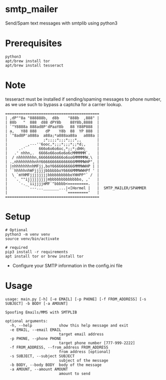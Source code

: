 # smtp_mailer
Send/Spam text messages with smtplib using python3 

# Prerequisites
```
python3
apt/brew install tor
apt/brew install tesseract
```

# Note
tesseract must be installed if sending/spaming messages
to phone number, as we use such to bypass a captcha for 
a carrier lookup.

```
==========================================
| ,dP""8a "888888b,  d8b    "888b  ,888" |
| 88b   "  888  d88 dPY8b    88Y8b,8888  |
| `"Y8888a 888ad8P'dPaaY8b   88 Y88P888  |
| a,   Y88 888    dP    Y8b  88  YP 888  |
| `"8ad8P'a888a  a88a;*a888aa88a   a888a |
|                ;*;;;;*;;;*;;;*,,       |
|        _,---''6ooc,*;;;*;;;*;;*d;,     |
|     .-'      666o6o6o6oc,*;;*;dHH;     |
|   .' nhhn,.  6666o66oo6o6o6cMMMMMM`.   |
|  / nhhhhhhhn,66666666666o6oo6MMMMMW,\  |
| .,nhhhhhhhhnhY666666666666666MMMMWHP", |
| |nhhhhhhhnhMFjj,boY6666666666MMMWWHP | |
| ``hhhhhnhWFjjjjjbbbbbboY6666MMMWWHPf ' |
|  \ `mYHMFjjjjjjjjbbbbbbbbbboYHHPP"` /  |
|   `. ""ijjjjjjjjjmbbbbbbbbbbbbbo, ,'   |
|     `-._`iijjjjmMF`"bbbbb<=========.   |
|         `---..._______...|<[Hormel |   |  SMTP_MAILER/SPAMMER
|                          `========='   |
==========================================
```

# Setup
```
# Optional
python3 -m venv venv
source venv/bin/activate

# required
pip3 install -r requirements
apt install tor or brew install tor
```
- Configure your SMTP information in the config.ini file

# Usage

```
usage: main.py [-h] [-e EMAIL] [-p PHONE] [-f FROM_ADDRESS] [-s SUBJECT] -b BODY [-a AMOUNT]

Spoofing Emails/MMS with SMTPLIB

optional arguments:
  -h, --help            show this help message and exit
  -e EMAIL, --email EMAIL
                        target email address
  -p PHONE, --phone PHONE
                        target phone number [777-999-2222]
  -f FROM_ADDRESS, --from_address FROM_ADDRESS
                        from address [optional]
  -s SUBJECT, --subject SUBJECT
                        subject of the message
  -b BODY, --body BODY  body of the message
  -a AMOUNT, --amount AMOUNT
                        amount to send
```

